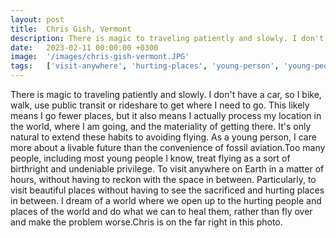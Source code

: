 ```yaml
---
layout: post
title:  Chris Gish, Vermont
description: There is magic to traveling patiently and slowly. I don't have a car, so I bike, walk, use public transit or rideshare to get where I need to go. This...
date:   2023-02-11 00:00:00 +0300
image:  '/images/chris-gish-vermont.JPG'
tags:   ['visit-anywhere', 'hurting-places', 'young-person', 'young-people', 'undeniable-privilege', 'treat-flying', 'traveling-patiently', 'problem-worse']
---
```

There is magic to traveling patiently and slowly. I don't have a car, so I bike, walk, use public transit or rideshare to get where I need to go. This likely means I go fewer places, but it also means I actually process my location in the world, where I am going, and the materiality of getting there. It's only natural to extend these habits to avoiding flying. As a young person, I care more about a livable future than the convenience of fossil aviation.Too many people, including most young people I know, treat flying as a sort of birthright and undeniable privilege. To visit anywhere on Earth in a matter of hours, without having to reckon with the space in between. Particularly, to visit beautiful places without having to see the sacrificed and hurting places in between. I dream of a world where we open up to the hurting people and places of the world and do what we can to heal them, rather than fly over and make the problem worse.Chris is on the far right in this photo.

